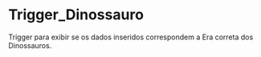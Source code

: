 # Trigger_Dinossauro
Trigger para exibir se os dados inseridos correspondem a Era correta dos Dinossauros.
